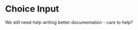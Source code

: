 # Choice Input

[//]: # 'AUTO INSERT HEADER PREPUBLISH'

We still need help writing better documentation - care to help?
